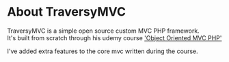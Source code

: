 # About TraversyMVC

TraversyMVC is a simple open source custom MVC PHP framework.\
It's built from scratch through his udemy course ['Object Oriented MVC PHP'](https://www.udemy.com/course/object-oriented-php-mvc/)

I've added extra features to the core mvc written during the course.

